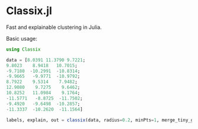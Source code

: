 # Classix.jl
Fast and explainable clustering in Julia.

Basic usage:
```julia
using Classix

data = [8.0391 11.3790 9.7221;
9.8023    8.9418   10.7015;
-9.7180  -10.2991  -10.8314;
-9.9665   -9.9771  -10.9792;
8.7922    9.5314    7.9482;
12.9080    9.7275    9.6462;
10.8252   11.0984    9.1764;
-11.5771   -8.8725  -11.7502;
-9.4920   -9.6498  -10.2857;
-11.3337  -10.2620  -11.1564]

labels, explain, out = classix(data, radius=0.2, minPts=1, merge_tiny_groups=true)

```
